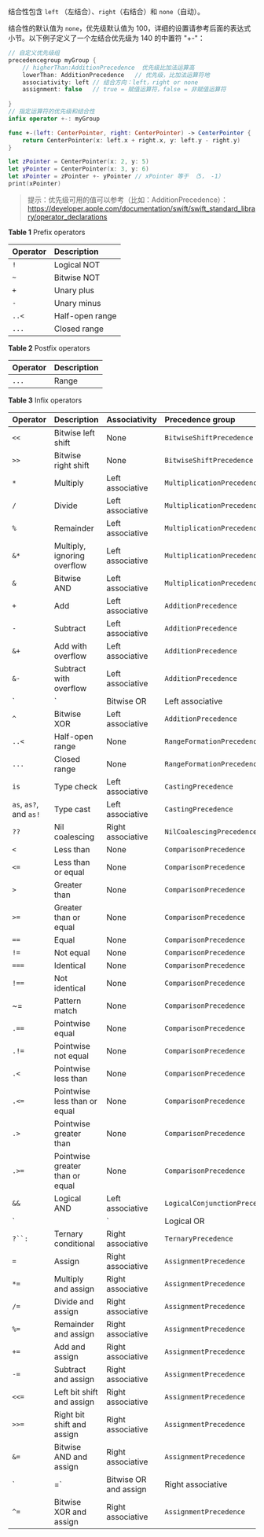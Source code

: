 结合性包含 `left` （左结合）、`right`（右结合）和 `none`（自动）。

结合性的默认值为 `none`，优先级默认值为 100，详细的设置请参考后面的表达式小节。以下例子定义了一个左结合优先级为 140 的中置符 "+-"：

```swift
// 自定义优先级组
precedencegroup myGroup {
    // higherThan:AdditionPrecedence  优先级比加法运算高
    lowerThan: AdditionPrecedence   // 优先级，比加法运算符地
    associativity: left // 结合方向：left，right or none
    assignment: false   // true = 赋值运算符，false = 非赋值运算符
    
}
// 指定运算符的优先级和结合性
infix operator +-: myGroup

func +-(left: CenterPointer, right: CenterPointer) -> CenterPointer {
    return CenterPointer(x: left.x + right.x, y: left.y - right.y)
}

let zPointer = CenterPointer(x: 2, y: 5)
let yPointer = CenterPointer(x: 3, y: 6)
let xPointer = zPointer +- yPointer // xPointer 等于 （5， -1）
print(xPointer)
```

> 提示：优先级可用的值可以参考（比如：AdditionPrecedence）：https://developer.apple.com/documentation/swift/swift_standard_library/operator_declarations

**Table 1** Prefix operators

| Operator | Description     |
| :------- | :-------------- |
| `!`      | Logical NOT     |
| `~`      | Bitwise NOT     |
| `+`      | Unary plus      |
| `-`      | Unary minus     |
| `..<`    | Half-open range |
| `...`    | Closed range    |

**Table 2** Postfix operators

| Operator | Description |
| :------- | :---------- |
| `...`    | Range       |

**Table 3** Infix operators

| Operator               | Description                     | Associativity     | Precedence group               |
| :--------------------- | :------------------------------ | :---------------- | :----------------------------- |
| `<<`                   | Bitwise left shift              | None              | `BitwiseShiftPrecedence`       |
| `>>`                   | Bitwise right shift             | None              | `BitwiseShiftPrecedence`       |
| `*`                    | Multiply                        | Left associative  | `MultiplicationPrecedence`     |
| `/`                    | Divide                          | Left associative  | `MultiplicationPrecedence`     |
| `%`                    | Remainder                       | Left associative  | `MultiplicationPrecedence`     |
| `&*`                   | Multiply, ignoring overflow     | Left associative  | `MultiplicationPrecedence`     |
| `&`                    | Bitwise AND                     | Left associative  | `MultiplicationPrecedence`     |
| `+`                    | Add                             | Left associative  | `AdditionPrecedence`           |
| `-`                    | Subtract                        | Left associative  | `AdditionPrecedence`           |
| `&+`                   | Add with overflow               | Left associative  | `AdditionPrecedence`           |
| `&-`                   | Subtract with overflow          | Left associative  | `AdditionPrecedence`           |
| `|`                    | Bitwise OR                      | Left associative  | `AdditionPrecedence`           |
| `^`                    | Bitwise XOR                     | Left associative  | `AdditionPrecedence`           |
| `..<`                  | Half-open range                 | None              | `RangeFormationPrecedence`     |
| `...`                  | Closed range                    | None              | `RangeFormationPrecedence`     |
| `is`                   | Type check                      | Left associative  | `CastingPrecedence`            |
| `as`, `as?`, and `as!` | Type cast                       | Left associative  | `CastingPrecedence`            |
| `??`                   | Nil coalescing                  | Right associative | `NilCoalescingPrecedence`      |
| `<`                    | Less than                       | None              | `ComparisonPrecedence`         |
| `<=`                   | Less than or equal              | None              | `ComparisonPrecedence`         |
| `>`                    | Greater than                    | None              | `ComparisonPrecedence`         |
| `>=`                   | Greater than or equal           | None              | `ComparisonPrecedence`         |
| `==`                   | Equal                           | None              | `ComparisonPrecedence`         |
| `!=`                   | Not equal                       | None              | `ComparisonPrecedence`         |
| `===`                  | Identical                       | None              | `ComparisonPrecedence`         |
| `!==`                  | Not identical                   | None              | `ComparisonPrecedence`         |
| ~=                     | Pattern match                   | None              | `ComparisonPrecedence`         |
| `.==`                  | Pointwise equal                 | None              | `ComparisonPrecedence`         |
| `.!=`                  | Pointwise not equal             | None              | `ComparisonPrecedence`         |
| `.<`                   | Pointwise less than             | None              | `ComparisonPrecedence`         |
| `.<=`                  | Pointwise less than or equal    | None              | `ComparisonPrecedence`         |
| `.>`                   | Pointwise greater than          | None              | `ComparisonPrecedence`         |
| `.>=`                  | Pointwise greater than or equal | None              | `ComparisonPrecedence`         |
| `&&`                   | Logical AND                     | Left associative  | `LogicalConjunctionPrecedence` |
| `||`                   | Logical OR                      | Left associative  | `LogicalDisjunctionPrecedence` |
| `?``:`                 | Ternary conditional             | Right associative | `TernaryPrecedence`            |
| `=`                    | Assign                          | Right associative | `AssignmentPrecedence`         |
| `*=`                   | Multiply and assign             | Right associative | `AssignmentPrecedence`         |
| `/=`                   | Divide and assign               | Right associative | `AssignmentPrecedence`         |
| `%=`                   | Remainder and assign            | Right associative | `AssignmentPrecedence`         |
| `+=`                   | Add and assign                  | Right associative | `AssignmentPrecedence`         |
| `-=`                   | Subtract and assign             | Right associative | `AssignmentPrecedence`         |
| `<<=`                  | Left bit shift and assign       | Right associative | `AssignmentPrecedence`         |
| `>>=`                  | Right bit shift and assign      | Right associative | `AssignmentPrecedence`         |
| `&=`                   | Bitwise AND and assign          | Right associative | `AssignmentPrecedence`         |
| `|=`                   | Bitwise OR and assign           | Right associative | `AssignmentPrecedence`         |
| `^=`                   | Bitwise XOR and assign          | Right associative | `AssignmentPrecedence`         |

